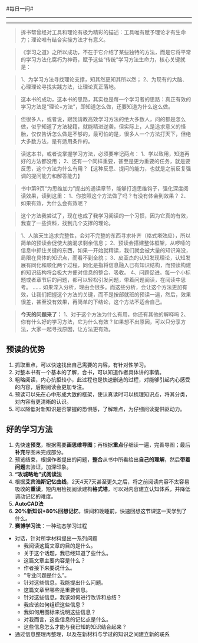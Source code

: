 #每日一问#

---
<!-- toc -->
---

 >拆书帮曾经对工具和理论有极为精彩的描述：工具唯有赋予理论才有生命力；理论唯有结合实操方法才有意义。

>《学习之道》之所以成功，不在于它介绍了某些独特的方法，而是它将平常的学习方法化腐朽为神奇，赋予这些“传统”学习方法生命力，核心关键就是：

>1、为学习方法寻找理论支撑，知其然更知其所以然；
2、为现有的大脑、心理理论寻找实践方法，让理论真正落地。

>这本书的成功，这本书的思路，其实也是每一个学习者的思路：真正有效的学习方法是“理论+方法”，即知道怎么做，还要知道为什么这么做。

>但很多人，或者说，跟我请教高效学习方法的绝大多数人，问的都是怎么做，似乎知道了方法秘籍，就能精进逆袭，但实际上，人是追求意义的怪胎，仅仅告诉怎么做是不够的，最可怕的是，很多人一个方法打天下，但绝大多数方法，是有适用条件的。

>读这本书，或者说掌握学习方法，必须要牢记两点：
1、学以致用，知道再好的方法都没用；
2、还有一个同样重要，甚至是更为重要的任务，就是要反思，这个方法为什么有用？【这种反思、提问的能力，也就是之前反复强调的提问能力和解答能力】

>书中第9页“为思维加力”提出的通读章节，能够打造思维钩子，强化深度阅读效果，读到这里：
1、你按照这个方法做了吗？有没有体会到效果？
2、如果有效，为什么会有效呢？

>这个方法我尝试了，现在也成了我学习阅读的一个习惯，因为它真的有效，我查了一些资料，找到几个支撑的理论。

>1、人脑天生追求完整性，会对不完整的东西寻求补齐（格式塔效应），所以简单的预读会促使大脑渴求剩余信息；
2、预读会搭建整体框架，从啰嗦的信息中抓住关键的东西，如果一开始就精读，我们就会被大量的知识淹没，局限在具体的知识点，而看不到全貌；
3、皮亚杰的认知发现理论，认知发展有同化和顺化两个过程，同化是指将信息融入已有知识结构，而预读构建的知识结构将会极大方便对信息的整合、吸收。
4、问题促进。每一个小标题或者章节后的问题，都可以轻松引发问题，带着问题阅读，在阅读中思考。
……
如果深入分析，理由会很多。而这些分析，会让这个方法更加有效，让我们把握这个方法的关键，而不是按部就班的预读一遍，然后，效果很差，甚至没有效果，再简单的下结论，这个方法不适合自己。

>**今天的问题来了：**
1、对于这个方法为什么有用，你还有其他的解释吗
2、你有什么好的学习方法，它为什么有效？如果想不出原因，可以只分享方法，大家一起寻找原因，让方法更有效。

## 预读的优势
1. 抓取重点，可以快速找出自己需要的内容，有针对性学习。
2. 对整本书有一个基本的了解，合书，可以知道作者具体讲的事情。
3. 粗略阅读，内心抗拒较小，此过程也是快速删选的过程，对能够引起内心感受的内容，后期阅读会更加专注。
4. 预读可以先在心中形成大致的框架，使认真读时可以梳理知识点，将其分类，对内容有更清晰的认识。
5. 可以降低对新知识是否掌握的恐惧感，了解难点，为仔细阅读提供驱动力。

## 好的学习方法
1. 先快速**预览**，根据需要**画思维导图**；再根据**重点**仔细读一遍，完善导图；最后**补充**导图未完成部分。
2. 预览结束，根据作者提出的问题，**整合**从书中所看给出**自己的理解**，然后**带着问题**去验证，加深印象。
3. **“攻城略地”式阅读法**
4. 根据**艾宾浩斯记忆曲线**，2天4天7天甚至更久之后，将之前阅读内容不太容易吸收的**重读**，短内用检视阅读建构**格式塔**，可以对内容建立认知体系，并降低调动记忆的难度。
5. **AutoCAD法**
6. **20%新知识+80%回想记忆**，课间和晚睡前，快速回想这节课这一天学到了什么。
7. **赛博学习法**：一种动态学习过程
 - 对话，针对所学材料提出一系列问题
    * 我阅读这篇文章的目的是什么。
    * 关于这个话题，我已经知道了些什么。
    * 这篇文章主要内容是什么？
    * 作者接下来要说什么。
    * “专业问题是什么”。
    * 针对这些信息，我能提出什么问题。
    * 这篇文章里哪些是重要信息。
    * 针对这些信息，我该如何进行改诉和总结？
    * 我应该如何组织这些信息？
    * 我如何用图标来说明这些信息？
    * 对我而言，这些信息的记忆点是什么。
    * 这些信息怎么才能与我已知的知识结合起来？
 - 通过信息整理再整理，以及在新材料与学过的知识之间建立新的联系
 



















































